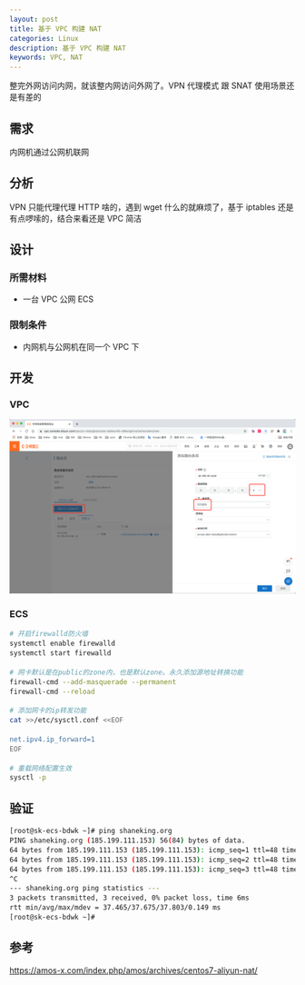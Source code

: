 ```yaml
---
layout: post
title: 基于 VPC 构建 NAT
categories: Linux
description: 基于 VPC 构建 NAT
keywords: VPC, NAT
---
```



整完外网访问内网，就该整内网访问外网了。VPN 代理模式 跟 SNAT 使用场景还是有差的

## 需求
内网机通过公网机联网

## 分析
VPN 只能代理代理 HTTP 啥的，遇到 wget 什么的就麻烦了，基于 iptables 还是有点啰嗦的，结合来看还是 VPC 简洁

## 设计
### 所需材料
- 一台 VPC 公网 ECS

### 限制条件
- 内网机与公网机在同一个 VPC 下

## 开发
### VPC
![](/images/posts/2021/01/QQ20210101-173933@2x.png)

### ECS
```bash
# 开启firewalld防火墙
systemctl enable firewalld
systemctl start firewalld

# 网卡默认是在public的zone内，也是默认zone。永久添加源地址转换功能
firewall-cmd --add-masquerade --permanent
firewall-cmd --reload
 
# 添加网卡的ip转发功能
cat >>/etc/sysctl.conf <<EOF

net.ipv4.ip_forward=1
EOF
  
# 重载网络配置生效
sysctl -p
```
## 验证
```bash
[root@sk-ecs-bdwk ~]# ping shaneking.org
PING shaneking.org (185.199.111.153) 56(84) bytes of data.
64 bytes from 185.199.111.153 (185.199.111.153): icmp_seq=1 ttl=48 time=37.8 ms
64 bytes from 185.199.111.153 (185.199.111.153): icmp_seq=2 ttl=48 time=37.8 ms
64 bytes from 185.199.111.153 (185.199.111.153): icmp_seq=3 ttl=48 time=37.5 ms
^C
--- shaneking.org ping statistics ---
3 packets transmitted, 3 received, 0% packet loss, time 6ms
rtt min/avg/max/mdev = 37.465/37.675/37.803/0.149 ms
[root@sk-ecs-bdwk ~]#
```

## 参考
<https://amos-x.com/index.php/amos/archives/centos7-aliyun-nat/>
